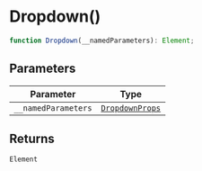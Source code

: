 # Dropdown()

```ts
function Dropdown(__namedParameters): Element;
```

## Parameters

| Parameter           | Type                                              |
| ------------------- | ------------------------------------------------- |
| `__namedParameters` | [`DropdownProps`](../interfaces/DropdownProps.md) |

## Returns

`Element`
